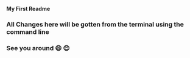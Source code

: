 **My First Readme**
### All Changes here will be gotten from the terminal using the command line
### See you around 😄 😊
